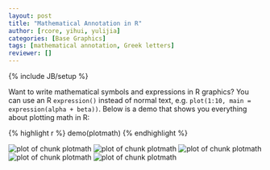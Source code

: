 ```yaml
---
layout: post
title: "Mathematical Annotation in R"
author: [rcore, yihui, yulijia]
categories: [Base Graphics]
tags: [mathematical annotation, Greek letters]
reviewer: []
---
```

{% include JB/setup %}

Want to write mathematical symbols and expressions in R graphics? You can use an R `expression()`
instead of normal text, e.g. `plot(1:10, main = expression(alpha + beta))`. Below is a demo that
shows you everything about plotting math in R:


{% highlight r %}
demo(plotmath)
{% endhighlight %}



![plot of chunk plotmath](http://isu.r-forge.r-project.org/vistat/2013-04-08-mathematical-annotation-in-r/plotmath1.png) ![plot of chunk plotmath](http://isu.r-forge.r-project.org/vistat/2013-04-08-mathematical-annotation-in-r/plotmath2.png) ![plot of chunk plotmath](http://isu.r-forge.r-project.org/vistat/2013-04-08-mathematical-annotation-in-r/plotmath3.png) ![plot of chunk plotmath](http://isu.r-forge.r-project.org/vistat/2013-04-08-mathematical-annotation-in-r/plotmath4.png) ![plot of chunk plotmath](http://isu.r-forge.r-project.org/vistat/2013-04-08-mathematical-annotation-in-r/plotmath5.png) 


